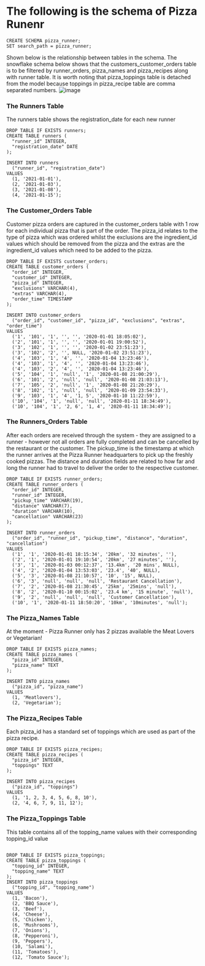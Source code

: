# The following is the schema of Pizza Runenr
```
CREATE SCHEMA pizza_runner;
SET search_path = pizza_runner;
```


Shown below is the relationship between tables in the schema. The snowflake schema below shows that the customers_customer_orders table is to be filtered by runner_orders,
pizza_names and pizza_recipes along with runner table. It is worth noting that pizza_toppings table is detached from the model because toppings in pizza_recipe table are
comma separated numbers.
![image](https://github.com/marizethpb/Business-case-studies-with-SQL/assets/79640443/ce409989-1aa2-4c11-bc1f-f42df239a32d)



### The Runners Table
The runners table shows the registration_date for each new runner

```
DROP TABLE IF EXISTS runners;
CREATE TABLE runners (
  "runner_id" INTEGER,
  "registration_date" DATE
);

INSERT INTO runners
  ("runner_id", "registration_date")
VALUES
  (1, '2021-01-01'),
  (2, '2021-01-03'),
  (3, '2021-01-08'),
  (4, '2021-01-15');
```

### The Customer_Orders Table
Customer pizza orders are captured in the customer_orders table with 1 row for each individual pizza that is part of the order.
The pizza_id relates to the type of pizza which was ordered whilst the exclusions are the ingredient_id values which should be
removed from the pizza and the extras are the ingredient_id values which need to be added to the pizza.
```
DROP TABLE IF EXISTS customer_orders;
CREATE TABLE customer_orders (
  "order_id" INTEGER,
  "customer_id" INTEGER,
  "pizza_id" INTEGER,
  "exclusions" VARCHAR(4),
  "extras" VARCHAR(4),
  "order_time" TIMESTAMP
);

INSERT INTO customer_orders
  ("order_id", "customer_id", "pizza_id", "exclusions", "extras", "order_time")
VALUES
  ('1', '101', '1', '', '', '2020-01-01 18:05:02'),
  ('2', '101', '1', '', '', '2020-01-01 19:00:52'),
  ('3', '102', '1', '', '', '2020-01-02 23:51:23'),
  ('3', '102', '2', '', NULL, '2020-01-02 23:51:23'),
  ('4', '103', '1', '4', '', '2020-01-04 13:23:46'),
  ('4', '103', '1', '4', '', '2020-01-04 13:23:46'),
  ('4', '103', '2', '4', '', '2020-01-04 13:23:46'),
  ('5', '104', '1', 'null', '1', '2020-01-08 21:00:29'),
  ('6', '101', '2', 'null', 'null', '2020-01-08 21:03:13'),
  ('7', '105', '2', 'null', '1', '2020-01-08 21:20:29'),
  ('8', '102', '1', 'null', 'null', '2020-01-09 23:54:33'),
  ('9', '103', '1', '4', '1, 5', '2020-01-10 11:22:59'),
  ('10', '104', '1', 'null', 'null', '2020-01-11 18:34:49'),
  ('10', '104', '1', '2, 6', '1, 4', '2020-01-11 18:34:49');

```
### The Runners_Orders Table
After each orders are received through the system - they are assigned to a runner - however not all orders are fully completed and can be cancelled by the restaurant or the customer.
The pickup_time is the timestamp at which the runner arrives at the Pizza Runner headquarters to pick up the freshly cooked pizzas. The distance and duration fields are related to how
far and long the runner had to travel to deliver the order to the respective customer.
```
DROP TABLE IF EXISTS runner_orders;
CREATE TABLE runner_orders (
  "order_id" INTEGER,
  "runner_id" INTEGER,
  "pickup_time" VARCHAR(19),
  "distance" VARCHAR(7),
  "duration" VARCHAR(10),
  "cancellation" VARCHAR(23)
);

INSERT INTO runner_orders
  ("order_id", "runner_id", "pickup_time", "distance", "duration", "cancellation")
VALUES
  ('1', '1', '2020-01-01 18:15:34', '20km', '32 minutes', ''),
  ('2', '1', '2020-01-01 19:10:54', '20km', '27 minutes', ''),
  ('3', '1', '2020-01-03 00:12:37', '13.4km', '20 mins', NULL),
  ('4', '2', '2020-01-04 13:53:03', '23.4', '40', NULL),
  ('5', '3', '2020-01-08 21:10:57', '10', '15', NULL),
  ('6', '3', 'null', 'null', 'null', 'Restaurant Cancellation'),
  ('7', '2', '2020-01-08 21:30:45', '25km', '25mins', 'null'),
  ('8', '2', '2020-01-10 00:15:02', '23.4 km', '15 minute', 'null'),
  ('9', '2', 'null', 'null', 'null', 'Customer Cancellation'),
  ('10', '1', '2020-01-11 18:50:20', '10km', '10minutes', 'null');

```

### The Pizza_Names Table
At the moment - Pizza Runner only has 2 pizzas available the Meat Lovers or Vegetarian!
```
DROP TABLE IF EXISTS pizza_names;
CREATE TABLE pizza_names (
  "pizza_id" INTEGER,
  "pizza_name" TEXT
);

INSERT INTO pizza_names
  ("pizza_id", "pizza_name")
VALUES
  (1, 'Meatlovers'),
  (2, 'Vegetarian');

```

### The Pizza_Recipes Table
Each pizza_id has a standard set of toppings which are used as part of the pizza recipe.
```
DROP TABLE IF EXISTS pizza_recipes;
CREATE TABLE pizza_recipes (
  "pizza_id" INTEGER,
  "toppings" TEXT
);

INSERT INTO pizza_recipes
  ("pizza_id", "toppings")
VALUES
  (1, '1, 2, 3, 4, 5, 6, 8, 10'),
  (2, '4, 6, 7, 9, 11, 12');

```

### The Pizza_Toppings Table
This table contains all of the topping_name values with their corresponding topping_id value
```

DROP TABLE IF EXISTS pizza_toppings;
CREATE TABLE pizza_toppings (
  "topping_id" INTEGER,
  "topping_name" TEXT
);
INSERT INTO pizza_toppings
  ("topping_id", "topping_name")
VALUES
  (1, 'Bacon'),
  (2, 'BBQ Sauce'),
  (3, 'Beef'),
  (4, 'Cheese'),
  (5, 'Chicken'),
  (6, 'Mushrooms'),
  (7, 'Onions'),
  (8, 'Pepperoni'),
  (9, 'Peppers'),
  (10, 'Salami'),
  (11, 'Tomatoes'),
  (12, 'Tomato Sauce');
```



